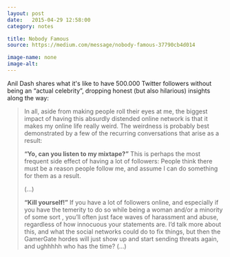 ```yaml
---
layout: post
date:   2015-04-29 12:58:00
category: notes

title: Nobody Famous 
source: https://medium.com/message/nobody-famous-37790cb4d014

image-name: none
image-alt:
---
```


Anil Dash shares what it's like to have 500.000 Twitter followers without being an “actual celebrity”, dropping honest (but also hilarious) insights along the way:

>In all, aside from making people roll their eyes at me, the biggest impact of having this absurdly distended online network is that it makes my online life really weird. The weirdness is probably best demonstrated by a few of the recurring conversations that arise as a result:
>
> **“Yo, can you listen to my mixtape?”** This is perhaps the most frequent side effect of having a lot of followers: People think there must be a reason people follow me, and assume I can do something for them as a result.
>
> (...)
>
> **“Kill yourself!”** If you have a lot of followers online, and especially if you have the temerity to do so while being a woman and/or a minority of some sort , you’ll often just face waves of harassment and abuse, regardless of how innocuous your statements are. I’d talk more about this, and what the social networks could do to fix things, but then the GamerGate hordes will just show up and start sending threats again, and ughhhhh who has the time? (...)